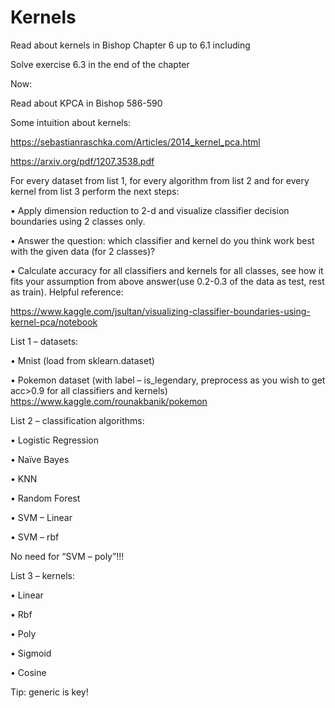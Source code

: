 # Kernels

Read about kernels in Bishop Chapter 6 up to 6.1 including

Solve exercise 6.3 in the end of the chapter

Now:

Read about KPCA in Bishop 586-590

Some intuition about kernels:

https://sebastianraschka.com/Articles/2014_kernel_pca.html 

https://arxiv.org/pdf/1207.3538.pdf 

For every dataset from list 1, for every algorithm from list 2 and for every kernel from list 3 perform the next steps:

•	Apply dimension reduction to 2-d and visualize classifier decision boundaries using 2 classes only. 

•	Answer the question: which classifier and kernel do you think work best with the given data (for 2 classes)?

•	Calculate accuracy for all classifiers and kernels for all classes, see how it fits your assumption from above answer(use 0.2-0.3 of the data as test, rest as train).
Helpful reference: 

https://www.kaggle.com/jsultan/visualizing-classifier-boundaries-using-kernel-pca/notebook

List 1 – datasets:

•	Mnist (load from sklearn.dataset)

•	Pokemon dataset (with label – is_legendary, preprocess as you wish to get acc>0.9 for all classifiers and kernels) 
https://www.kaggle.com/rounakbanik/pokemon 

List 2 – classification algorithms:

•	Logistic Regression

•	Naïve Bayes

•	KNN

•	Random Forest

•	SVM – Linear

•	SVM – rbf

No need for “SVM – poly”!!!

List 3 – kernels:

•	Linear

•	Rbf

•	Poly

•	Sigmoid

•	Cosine

Tip: generic is key!



  
